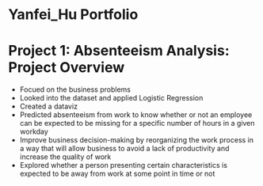 # Yanfei_Hu Portfolio
# Project 1: Absenteeism Analysis: Project Overview 
* Focued on the business problems
* Looked into the dataset and applied Logistic Regression
* Created a dataviz
* Predicted absenteeism from work to know whether or not an employee can be expected to be missing for a specific number of hours in a given workday
* Improve business decision-making by reorganizing the work process in a way that will allow business to avoid a lack of productivity and increase the quality of work 
* Explored whether a person presenting certain characteristics is expected to be away from work at some point in time or not
